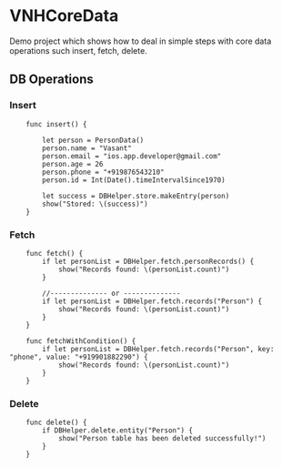 # VNHCoreData
Demo project which shows how to deal in simple steps with core data operations such insert, fetch, delete.

## DB Operations
### Insert
```
    func insert() {
        
        let person = PersonData()
        person.name = "Vasant"
        person.email = "ios.app.developer@gmail.com"
        person.age = 26
        person.phone = "+919876543210"
        person.id = Int(Date().timeIntervalSince1970)
        
        let success = DBHelper.store.makeEntry(person)
        show("Stored: \(success)")
    }
```
### Fetch
```
    func fetch() {
        if let personList = DBHelper.fetch.personRecords() {
            show("Records found: \(personList.count)")
        }
        
        //-------------- or --------------
        if let personList = DBHelper.fetch.records("Person") {
            show("Records found: \(personList.count)")
        }
    }
    
    func fetchWithCondition() {
        if let personList = DBHelper.fetch.records("Person", key: "phone", value: "+919901882290") {
            show("Records found: \(personList.count)")
        }
    }
```
### Delete
```
    func delete() {
        if DBHelper.delete.entity("Person") {
            show("Person table has been deleted successfully!")
        }
    }
```

